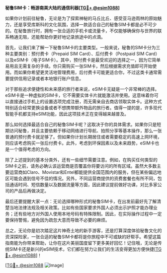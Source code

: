 **秘鲁SIM卡：畅游南美大陆的通信利器[[TG💪+ @esim1088](https://t.me/s/esim1088)]**

如果你计划前往秘鲁，无论是为了探索神秘的马丘比丘、感受亚马逊雨林的原始魅力，还是享受库斯科的文化氛围，选择一款适合自己的秘鲁SIM卡都是必不可少的。在秘鲁旅行时，拥有一张合适的手机卡或流量卡，不仅能够确保你与世界的联系畅通无阻，还能帮助你更好地记录旅途中的点滴。

首先，让我们来了解一下秘鲁SIM卡的主要类型。一般来说，秘鲁的SIM卡分为三种主要类别：预付费卡（Prepaid SIM Card）、后付费卡（Postpaid SIM Card）以及eSIM卡（电子SIM卡）。其中，预付费卡是最受欢迎的选择之一，因为它简单易用且无需复杂的手续。你只需购买一张SIM卡，然后根据需求充值即可开始使用。而如果你希望更灵活地管理费用，后付费卡可能更适合你，不过这类卡通常需要提供信用记录或者本地银行账户信息。

对于那些追求便捷性和未来感的旅行者来说，eSIM卡无疑是一个非常棒的选择。eSIM卡是一种虚拟的SIM卡，它不需要实体卡片就能激活并使用。这意味着你可以直接通过手机上的设置选项完成注册，而无需亲自去商店领取实体卡。这种方式特别适合经常更换设备或者不想携带额外物品的旅行者。值得一提的是，许多现代智能手机都支持eSIM功能，因此这项技术正在变得越来越普及。

那么如何选择最适合自己的秘鲁SIM卡呢？这取决于你的具体需求。如果你只是短期访问秘鲁，并且主要依赖于移动网络进行导航、拍照分享等基本操作，那么一张普通的预付费卡就足够了。但如果你计划长期居住或者需要稳定的高速上网环境，则应该考虑购买一张后付费卡。此外，考虑到环保因素以及未来趋势，eSIM卡也是一个值得考虑的方向。

除了上述提到的基本分类外，还有一些细节需要注意。例如，在购买任何类型的SIM卡之前，请务必确认该运营商是否覆盖你将要访问的所有区域。虽然大多数主要运营商如Claro、Movistar和Entel都能提供全国范围内的服务，但在某些偏远地区可能会遇到信号不佳的情况。另外，不同运营商提供的资费套餐也有所不同，包括通话时间、短信数量以及数据流量等方面，因此建议提前做好功课，对比多家公司的产品后再做决定。

最后还要提醒大家一点：无论选择哪种形式的秘鲁SIM卡，在出发前最好先了解清楚当地法律法规及相关政策。比如有些国家要求外国人必须出示护照才能办理业务；还有些地方对外国人使用本地号码有特殊限制。因此，在实际操作过程中一定要保持警惕，避免因为疏忽大意而导致不必要的麻烦。

总之，无论你是初次踏足这片神奇土地的新手游客，还是打算深度体验秘鲁文化的资深探险家，一张合适的秘鲁SIM卡都将是你旅程中不可或缺的好帮手。希望这篇指南能为你带来帮助，让你在这片美丽国度留下更多美好回忆！记住哦，无论是传统SIM卡还是新兴的eSIM技术，它们都在努力让我们的生活变得更加方便快捷[[TG💪+ @esim1088](https://t.me/s/esim1088)]！

[[TG💪+ @esim1088](https://t.me/s/esim1088) ![Image](https://i.postimg.cc/4NQfJmqS/Snipaste-2025-05-13-00-14-12.png)]